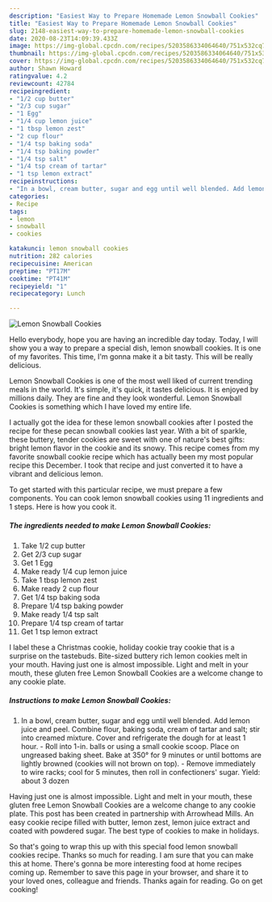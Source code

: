 ```yaml
---
description: "Easiest Way to Prepare Homemade Lemon Snowball Cookies"
title: "Easiest Way to Prepare Homemade Lemon Snowball Cookies"
slug: 2148-easiest-way-to-prepare-homemade-lemon-snowball-cookies
date: 2020-08-23T14:09:39.433Z
image: https://img-global.cpcdn.com/recipes/5203586334064640/751x532cq70/lemon-snowball-cookies-recipe-main-photo.jpg
thumbnail: https://img-global.cpcdn.com/recipes/5203586334064640/751x532cq70/lemon-snowball-cookies-recipe-main-photo.jpg
cover: https://img-global.cpcdn.com/recipes/5203586334064640/751x532cq70/lemon-snowball-cookies-recipe-main-photo.jpg
author: Shawn Howard
ratingvalue: 4.2
reviewcount: 42784
recipeingredient:
- "1/2 cup butter"
- "2/3 cup sugar"
- "1 Egg"
- "1/4 cup lemon juice"
- "1 tbsp lemon zest"
- "2 cup flour"
- "1/4 tsp baking soda"
- "1/4 tsp baking powder"
- "1/4 tsp salt"
- "1/4 tsp cream of tartar"
- "1 tsp lemon extract"
recipeinstructions:
- "In a bowl, cream butter, sugar and egg until well blended. Add lemon juice and peel. Combine flour, baking soda, cream of tartar and salt; stir into creamed mixture. Cover and refrigerate the dough for at least 1 hour. Roll into 1-in. balls or using a small cookie scoop. Place on ungreased baking sheet. Bake at 350° for 9 minutes or until bottoms are lightly browned (cookies will not brown on top). Remove immediately to wire racks; cool for 5 minutes, then roll in confectioners&#39; sugar. Yield: about 3 dozen"
categories:
- Recipe
tags:
- lemon
- snowball
- cookies

katakunci: lemon snowball cookies 
nutrition: 282 calories
recipecuisine: American
preptime: "PT17M"
cooktime: "PT41M"
recipeyield: "1"
recipecategory: Lunch

---
```



![Lemon Snowball Cookies](https://img-global.cpcdn.com/recipes/5203586334064640/751x532cq70/lemon-snowball-cookies-recipe-main-photo.jpg)

Hello everybody, hope you are having an incredible day today. Today, I will show you a way to prepare a special dish, lemon snowball cookies. It is one of my favorites. This time, I'm gonna make it a bit tasty. This will be really delicious.

Lemon Snowball Cookies is one of the most well liked of current trending meals in the world. It's simple, it's quick, it tastes delicious. It is enjoyed by millions daily. They are fine and they look wonderful. Lemon Snowball Cookies is something which I have loved my entire life.

I actually got the idea for these lemon snowball cookies after I posted the recipe for these pecan snowball cookies last year. With a bit of sparkle, these buttery, tender cookies are sweet with one of nature&#39;s best gifts: bright lemon flavor in the cookie and its snowy. This recipe comes from my favorite snowball cookie recipe which has actually been my most popular recipe this December. I took that recipe and just converted it to have a vibrant and delicious lemon.


To get started with this particular recipe, we must prepare a few components. You can cook lemon snowball cookies using 11 ingredients and 1 steps. Here is how you cook it.

<!--inarticleads1-->

##### The ingredients needed to make Lemon Snowball Cookies:

1. Take 1/2 cup butter
1. Get 2/3 cup sugar
1. Get 1 Egg
1. Make ready 1/4 cup lemon juice
1. Take 1 tbsp lemon zest
1. Make ready 2 cup flour
1. Get 1/4 tsp baking soda
1. Prepare 1/4 tsp baking powder
1. Make ready 1/4 tsp salt
1. Prepare 1/4 tsp cream of tartar
1. Get 1 tsp lemon extract


I label these a Christmas cookie, holiday cookie tray cookie that is a surprise on the tastebuds. Bite-sized buttery rich lemon cookies melt in your mouth. Having just one is almost impossible. Light and melt in your mouth, these gluten free Lemon Snowball Cookies are a welcome change to any cookie plate. 

<!--inarticleads2-->

##### Instructions to make Lemon Snowball Cookies:

1. In a bowl, cream butter, sugar and egg until well blended. Add lemon juice and peel. Combine flour, baking soda, cream of tartar and salt; stir into creamed mixture. Cover and refrigerate the dough for at least 1 hour. - Roll into 1-in. balls or using a small cookie scoop. Place on ungreased baking sheet. Bake at 350° for 9 minutes or until bottoms are lightly browned (cookies will not brown on top). - Remove immediately to wire racks; cool for 5 minutes, then roll in confectioners&#39; sugar. Yield: about 3 dozen


Having just one is almost impossible. Light and melt in your mouth, these gluten free Lemon Snowball Cookies are a welcome change to any cookie plate. This post has been created in partnership with Arrowhead Mills. An easy cookie recipe filled with butter, lemon zest, lemon juice extract and coated with powdered sugar. The best type of cookies to make in holidays. 

So that's going to wrap this up with this special food lemon snowball cookies recipe. Thanks so much for reading. I am sure that you can make this at home. There's gonna be more interesting food at home recipes coming up. Remember to save this page in your browser, and share it to your loved ones, colleague and friends. Thanks again for reading. Go on get cooking!
